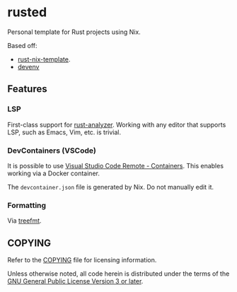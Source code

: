 # rusted

Personal template for Rust projects using Nix.

Based off:

- [rust-nix-template](https://github.com/srid/rust-nix-template).
- [devenv](https://devenv.sh)

## Features

### LSP

First-class support for [rust-analyzer](https://rust-analyzer.github.io/).
Working with any editor that supports LSP, such as Emacs, Vim, etc.
is trivial.

### DevContainers (VSCode)

It is possible to use
[Visual Studio Code Remote - Containers](https://code.visualstudio.com/docs/remote/containers).
This enables working via a Docker container.

The `devcontainer.json` file is generated by Nix. Do not manually edit it.

### Formatting

Via [treefmt](https://github.com/numtide/treefmt).

## COPYING

Refer to the [COPYING](./COPYING) file for licensing information.

Unless otherwise noted, all code herein is distributed under the terms of the
[GNU General Public License Version 3 or later](https://www.gnu.org/licenses/gpl-3.0.en.html).

